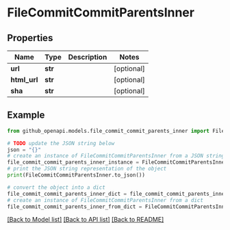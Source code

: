 # FileCommitCommitParentsInner


## Properties

Name | Type | Description | Notes
------------ | ------------- | ------------- | -------------
**url** | **str** |  | [optional] 
**html_url** | **str** |  | [optional] 
**sha** | **str** |  | [optional] 

## Example

```python
from github_openapi.models.file_commit_commit_parents_inner import FileCommitCommitParentsInner

# TODO update the JSON string below
json = "{}"
# create an instance of FileCommitCommitParentsInner from a JSON string
file_commit_commit_parents_inner_instance = FileCommitCommitParentsInner.from_json(json)
# print the JSON string representation of the object
print(FileCommitCommitParentsInner.to_json())

# convert the object into a dict
file_commit_commit_parents_inner_dict = file_commit_commit_parents_inner_instance.to_dict()
# create an instance of FileCommitCommitParentsInner from a dict
file_commit_commit_parents_inner_from_dict = FileCommitCommitParentsInner.from_dict(file_commit_commit_parents_inner_dict)
```
[[Back to Model list]](../README.md#documentation-for-models) [[Back to API list]](../README.md#documentation-for-api-endpoints) [[Back to README]](../README.md)


